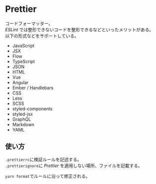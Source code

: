 # Prettier

コードフォーマッター。  
*ESLint* では整形できないコードを整形できるなどといったメリットがある。  
以下の形式などをサポートしている。

- JavaScript
- JSX
- Flow
- TypeScript
- JSON
- HTML
- Vue
- Angular
- Ember / Handlebars
- CSS
- Less
- SCSS
- styled-components
- styled-jsx
- GraphQL
- Markdown
- YAML

## 使い方

`.prettierrc`に検証ルールを記述する。  
`.prettierignore`に *Prettier* を適用しない場所、ファイルを記載する。

`yarn format`でルールに沿って修正される。
